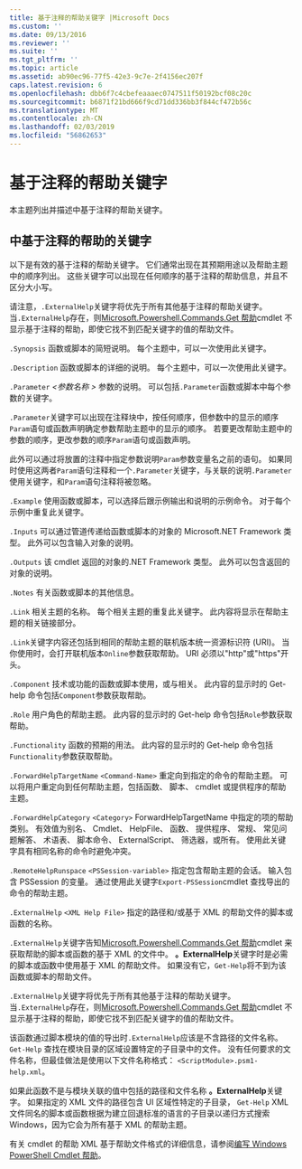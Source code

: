 ```yaml
---
title: 基于注释的帮助关键字 |Microsoft Docs
ms.custom: ''
ms.date: 09/13/2016
ms.reviewer: ''
ms.suite: ''
ms.tgt_pltfrm: ''
ms.topic: article
ms.assetid: ab90ec96-77f5-42e3-9c7e-2f4156ec207f
caps.latest.revision: 6
ms.openlocfilehash: dbb6f7c4cbefeaaaec0747511f50192bcf08c20c
ms.sourcegitcommit: b6871f21bd666f9cd71dd336bb3f844cf472b56c
ms.translationtype: MT
ms.contentlocale: zh-CN
ms.lasthandoff: 02/03/2019
ms.locfileid: "56862653"
---
```

# <a name="comment-based-help-keywords"></a>基于注释的帮助关键字

本主题列出并描述中基于注释的帮助关键字。

## <a name="keywords-in-comment-based-help"></a>中基于注释的帮助的关键字

以下是有效的基于注释的帮助关键字。 它们通常出现在其预期用途以及帮助主题中的顺序列出。 这些关键字可以出现在任何顺序的基于注释的帮助信息，并且不区分大小写。

请注意，`.ExternalHelp`关键字将优先于所有其他基于注释的帮助关键字。 当`.ExternalHelp`存在，则[Microsoft.Powershell.Commands.Get 帮助](/dotnet/api/Microsoft.PowerShell.Commands.Get-Help)cmdlet 不显示基于注释的帮助，即使它找不到匹配关键字的值的帮助文件。

`.Synopsis` 函数或脚本的简短说明。 每个主题中，可以一次使用此关键字。

`.Description` 函数或脚本的详细的说明。 每个主题中，可以一次使用此关键字。

`.Parameter` *\<参数名称 >* 参数的说明。 可以包括`.Parameter`函数或脚本中每个参数的关键字。

`.Parameter`关键字可以出现在注释块中，按任何顺序，但参数中的显示的顺序`Param`语句或函数声明确定参数帮助主题中的显示的顺序。 若要更改帮助主题中的参数的顺序，更改参数的顺序`Param`语句或函数声明。

此外可以通过将放置的注释中指定参数说明`Param`参数变量名之前的语句。 如果同时使用这两者`Param`语句注释和一个`.Parameter`关键字，与关联的说明`.Parameter`使用关键字，和`Param`语句注释将被忽略。

`.Example` 使用函数或脚本，可以选择后跟示例输出和说明的示例命令。 对于每个示例中重复此关键字。

`.Inputs` 可以通过管道传递给函数或脚本的对象的 Microsoft.NET Framework 类型。 此外可以包含输入对象的说明。

`.Outputs` 该 cmdlet 返回的对象的.NET Framework 类型。 此外可以包含返回的对象的说明。

`.Notes` 有关函数或脚本的其他信息。

`.Link` 相关主题的名称。 每个相关主题的重复此关键字。 此内容将显示在帮助主题的相关链接部分。

`.Link`关键字内容还包括到相同的帮助主题的联机版本统一资源标识符 (URI)。 当你使用时，会打开联机版本`Online`参数获取帮助。 URI 必须以"http"或"https"开头。

`.Component` 技术或功能的函数或脚本使用，或与相关。 此内容的显示时的 Get-help 命令包括`Component`参数获取帮助。

`.Role` 用户角色的帮助主题。 此内容的显示时的 Get-help 命令包括`Role`参数获取帮助。

`.Functionality` 函数的预期的用法。 此内容的显示时的 Get-help 命令包括`Functionality`参数获取帮助。

`.ForwardHelpTargetName` `<Command-Name>` 重定向到指定的命令的帮助主题。 可以将用户重定向到任何帮助主题，包括函数、 脚本、 cmdlet 或提供程序的帮助主题。

`.ForwardHelpCategory` `<Category>` ForwardHelpTargetName 中指定的项的帮助类别。 有效值为别名、 Cmdlet、 HelpFile、 函数、 提供程序、 常规、 常见问题解答、 术语表、 脚本命令、 ExternalScript、 筛选器，或所有。 使用此关键字具有相同名称的命令时避免冲突。

`.RemoteHelpRunspace` `<PSSession-variable>` 指定包含帮助主题的会话。 输入包含 PSSession 的变量。 通过使用此关键字`Export-PSSession`cmdlet 查找导出的命令的帮助主题。

`.ExternalHelp` `<XML Help File>` 指定的路径和/或基于 XML 的帮助文件的脚本或函数的名称。

`.ExternalHelp`关键字告知[Microsoft.Powershell.Commands.Get 帮助](/dotnet/api/Microsoft.PowerShell.Commands.Get-Help)cmdlet 来获取帮助的脚本或函数的基于 XML 的文件中。 **。ExternalHelp**关键字时是必需的脚本或函数中使用基于 XML 的帮助文件。 如果没有它，`Get-Help`将不到为该函数或脚本的帮助文件。

`.ExternalHelp`关键字将优先于所有其他基于注释的帮助关键字。 当`.ExternalHelp`存在，则[Microsoft.Powershell.Commands.Get 帮助](/dotnet/api/Microsoft.PowerShell.Commands.Get-Help)cmdlet 不显示基于注释的帮助，即使它找不到匹配关键字的值的帮助文件。

该函数通过脚本模块的值的导出时`.ExternalHelp`应该是不含路径的文件名称。 `Get-Help` 查找在模块目录的区域设置特定的子目录中的文件。 没有任何要求的文件名称，但最佳做法是使用以下文件名称格式： `<ScriptModule>.psm1-help.xml`。

如果此函数不是与模块关联的值中包括的路径和文件名称 **。ExternalHelp**关键字。 如果指定的 XML 文件的路径包含 UI 区域性特定的子目录， `Get-Help` XML 文件同名的脚本或函数根据为建立回退标准的语言的子目录以递归方式搜索Windows，因为它会为所有基于 XML 的帮助主题。

有关 cmdlet 的帮助 XML 基于帮助文件格式的详细信息，请参阅[编写 Windows PowerShell Cmdlet 帮助](./writing-help-for-windows-powershell-cmdlets.md)。
